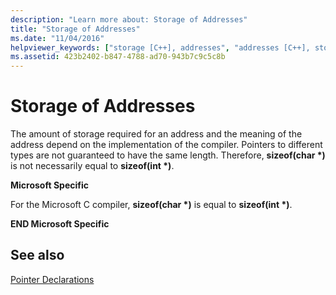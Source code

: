 ```yaml
---
description: "Learn more about: Storage of Addresses"
title: "Storage of Addresses"
ms.date: "11/04/2016"
helpviewer_keywords: ["storage [C++], addresses", "addresses [C++], storage of"]
ms.assetid: 423b2402-b847-4788-ad70-943b7c9c5c8b
---
```

# Storage of Addresses

The amount of storage required for an address and the meaning of the address depend on the implementation of the compiler. Pointers to different types are not guaranteed to have the same length. Therefore, **sizeof(char \*)** is not necessarily equal to **sizeof(int \*)**.

**Microsoft Specific**

For the Microsoft C compiler, **sizeof(char \*)** is equal to **sizeof(int \*)**.

**END Microsoft Specific**

## See also

[Pointer Declarations](../c-language/pointer-declarations.md)
